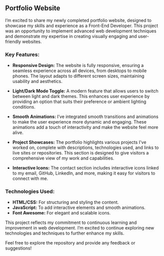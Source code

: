 ## Portfolio Website

I’m excited to share my newly completed portfolio website, designed to showcase my skills and experience as a Front-End Developer. This project was an opportunity to implement advanced web development techniques and demonstrate my expertise in creating visually engaging and user-friendly websites.

### Key Features:

- **Responsive Design:** The website is fully responsive, ensuring a seamless experience across all devices, from desktops to mobile phones. The layout adapts to different screen sizes, maintaining usability and aesthetics.
  
- **Light/Dark Mode Toggle:** A modern feature that allows users to switch between light and dark themes. This enhances user experience by providing an option that suits their preference or ambient lighting conditions.
  
- **Smooth Animations:** I’ve integrated smooth transitions and animations to make the user experience more dynamic and engaging. These animations add a touch of interactivity and make the website feel more alive.
  
- **Project Showcases:** The portfolio highlights various projects I've worked on, complete with descriptions, technologies used, and links to live sites or repositories. This section is designed to give visitors a comprehensive view of my work and capabilities.

- **Interactive Icons:** The contact section includes interactive icons linked to my email, GitHub, LinkedIn, and more, making it easy for visitors to connect with me.

### Technologies Used:

- **HTML/CSS:** For structuring and styling the content.
- **JavaScript:** To add interactive elements and smooth animations.
- **Font Awesome:** For elegant and scalable icons.

This project reflects my commitment to continuous learning and improvement in web development. I’m excited to continue exploring new technologies and techniques to further enhance my skills.

Feel free to explore the repository and provide any feedback or suggestions!
